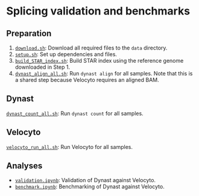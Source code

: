# Splicing validation and benchmarks

## Preparation

1. [`download.sh`](./download.sh): Download all required files to the `data` directory.
2. [`setup.sh`](./setup.sh): Set up dependencies and files.
3. [`build_STAR_index.sh`](./build_STAR_index.sh): Build STAR index using the reference genome downloaded in Step 1.
4. [`dynast_align_all.sh`](./dynast_align_all.sh): Run `dynast align` for all samples. Note that this is a shared step because Velocyto requires an aligned BAM.

## Dynast
[`dynast_count_all.sh`](./dynast_count_all.sh): Run `dynast count` for all samples.

## Velocyto
[`velocyto_run_all.sh`](./velocyto_run_all.sh): Run Velocyto for all samples.

## Analyses
* [`validation.ipynb`](./validation.ipynb): Validation of Dynast against Velocyto.
* [`benchmark.ipynb`](./benchmark.ipynb): Benchmarking of Dynast against Velocyto.
